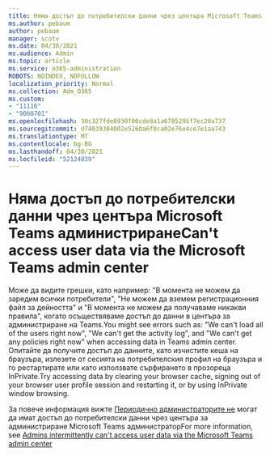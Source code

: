 ```yaml
---
title: Няма достъп до потребителски данни чрез центъра Microsoft Teams администриране
ms.author: pebaum
author: pebaum
manager: scotv
ms.date: 04/30/2021
ms.audience: Admin
ms.topic: article
ms.service: o365-administration
ROBOTS: NOINDEX, NOFOLLOW
localization_priority: Normal
ms.collection: Adm_O365
ms.custom:
- "11116"
- "9000701"
ms.openlocfilehash: 30c327fde0930f00cde8a1a6785295f7ec20a737
ms.sourcegitcommit: d74039304002e526ba6f8ca02e76e4ce7e1aa743
ms.translationtype: MT
ms.contentlocale: bg-BG
ms.lasthandoff: 04/30/2021
ms.locfileid: "52124839"
---
```

# <a name="cant-access-user-data-via-the-microsoft-teams-admin-center"></a><span data-ttu-id="49514-102">Няма достъп до потребителски данни чрез центъра Microsoft Teams администриране</span><span class="sxs-lookup"><span data-stu-id="49514-102">Can't access user data via the Microsoft Teams admin center</span></span>

<span data-ttu-id="49514-103">Може да видите грешки, като например: "В момента не можем да заредим всички потребители", "Не можем да вземем регистрационния файл за дейността" и "В момента не можем да получаваме никакви правила", когато осъществяваме достъп до данни в центъра за администриране на Teams.</span><span class="sxs-lookup"><span data-stu-id="49514-103">You might see errors such as: "We can't load all of the users right now", "We can't get the activity log", and "We can't get any policies right now" when accessing data in Teams admin center.</span></span> <span data-ttu-id="49514-104">Опитайте да получите достъп до данните, като изчистите кеша на браузъра, излезете от сесията на потребителския профил на браузъра и го рестартирате или като използвате сърфирането в прозореца InPrivate.</span><span class="sxs-lookup"><span data-stu-id="49514-104">Try accessing data by clearing your browser cache, signing out of your browser user profile session and restarting it, or by using InPrivate window browsing.</span></span> 

<span data-ttu-id="49514-105">За повече информация вижте [Периодично администраторите не](https://docs.microsoft.com/microsoftteams/troubleshoot/teams-administration/cannot-access-admin-center) могат да имат достъп до потребителски данни чрез центъра за администриране Microsoft Teams администратор</span><span class="sxs-lookup"><span data-stu-id="49514-105">For more information, see [Admins intermittently can't access user data via the Microsoft Teams admin center](https://docs.microsoft.com/microsoftteams/troubleshoot/teams-administration/cannot-access-admin-center)</span></span>